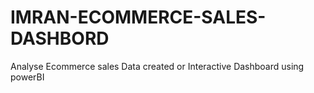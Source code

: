 # IMRAN-ECOMMERCE-SALES-DASHBORD
Analyse Ecommerce sales Data created or Interactive Dashboard using powerBI
